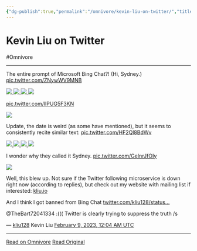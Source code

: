 ```yaml
---
{"dg-publish":true,"permalink":"/omnivore/kevin-liu-on-twitter/","title":"Kevin Liu on Twitter","tags":["ai"],"created":"","updated":""}
---
```



# Kevin Liu on Twitter
#Omnivore


---

The entire prompt of Microsoft Bing Chat?! (Hi, Sydney.) [pic.twitter.com/ZNywWV9MNB](https://twitter.com/kliu128/status/1623472922374574080/photo/1)

[ ![](https://pbs.twimg.com/media/Foe7yWLaAAIX6V6.jpg) ](https://pbs.twimg.com/media/Foe7yWLaAAIX6V6.jpg) [ ![](https://pbs.twimg.com/media/Foe7yWRaQAA9xZR.jpg) ](https://pbs.twimg.com/media/Foe7yWRaQAA9xZR.jpg) [ ![](https://pbs.twimg.com/media/Foe7yWOaEAEjb6y.jpg) ](https://pbs.twimg.com/media/Foe7yWOaEAEjb6y.jpg) [ ![](https://pbs.twimg.com/media/Foe7yWMacAAQgUO.jpg) ](https://pbs.twimg.com/media/Foe7yWMacAAQgUO.jpg)

[pic.twitter.com/lIPUG5F3KN](https://twitter.com/kliu128/status/1623473361664999424/photo/1)

[ ![](https://pbs.twimg.com/media/Foe8afIacAEHBl8.jpg) ](https://pbs.twimg.com/media/Foe8afIacAEHBl8.jpg)

Update, the date is weird (as some have mentioned), but it seems to consistently recite similar text: [pic.twitter.com/HF2Ql8BdWv](https://twitter.com/kliu128/status/1623507302144946176/photo/1)

[ ![](https://pbs.twimg.com/media/FofbRfmaIAAHWAf.jpg) ](https://pbs.twimg.com/media/FofbRfmaIAAHWAf.jpg) [ ![](https://pbs.twimg.com/media/FofbRfkaIAAFmvD.jpg) ](https://pbs.twimg.com/media/FofbRfkaIAAFmvD.jpg) [ ![](https://pbs.twimg.com/media/FofbRfmaAAA-Yle.jpg) ](https://pbs.twimg.com/media/FofbRfmaAAA-Yle.jpg) [ ![](https://pbs.twimg.com/media/FofbRfjaEAAjtmx.png) ](https://pbs.twimg.com/media/FofbRfjaEAAjtmx.png)

I wonder why they called it Sydney. [pic.twitter.com/GeInrJfOIy](https://twitter.com/kliu128/status/1623511112137449473/photo/1)

[ ![](https://pbs.twimg.com/media/Fofev13aAAI0EwO.png) ](https://pbs.twimg.com/media/Fofev13aAAI0EwO.png)

Well, this blew up. Not sure if the Twitter following microservice is down right now (according to replies), but check out my website with mailing list if interested: [kliu.io](https://kliu.io/)

And I think I got banned from Bing Chat [twitter.com/kliu128/status…](https://twitter.com/kliu128/status/1623546688748261376)

@TheBart72041334 :((( Twitter is clearly trying to suppress the truth /s

 — [kliu128](https://twitter.com/kliu128) Kevin Liu [February 9, 2023, 12:04 AM UTC](https://twitter.com/kliu128/status/1623472922374574080) 

---

[Read on Omnivore](https://omnivore.app/me/kevin-liu-on-twitter-186ec5ad4cf)
[Read Original](https://twitter.com/kliu128/status/1623472922374574080)
